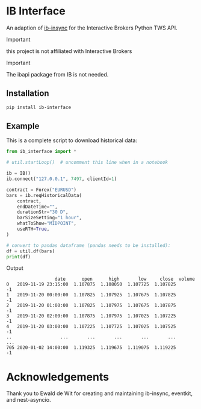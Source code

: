 <!-- # Copyright Justin R. Goheen.
#
# Licensed under the Apache License, Version 2.0 (the "License");
# you may not use this file except in compliance with the License.
# You may obtain a copy of the License at
#
#     http://www.apache.org/licenses/LICENSE-2.0
#
# Unless required by applicable law or agreed to in writing, software
# distributed under the License is distributed on an "AS IS" BASIS,
# WITHOUT WARRANTIES OR CONDITIONS OF ANY KIND, either express or implied.
# See the License for the specific language governing permissions and
# limitations under the License. -->

# IB Interface

An adaption of [ib-insync](https://github.com/erdewit/ib_insync) for the Interactive Brokers Python TWS API.

> [!IMPORTANT]
> this project is not affiliated with Interactive Brokers

> [!IMPORTANT]
> The ibapi package from IB is not needed.

## Installation

```bash
pip install ib-interface
```

## Example

This is a complete script to download historical data:

```python
from ib_interface import *

# util.startLoop()  # uncomment this line when in a notebook

ib = IB()
ib.connect("127.0.0.1", 7497, clientId=1)

contract = Forex("EURUSD")
bars = ib.reqHistoricalData(
    contract,
    endDateTime="",
    durationStr="30 D",
    barSizeSetting="1 hour",
    whatToShow="MIDPOINT",
    useRTH=True,
)

# convert to pandas dataframe (pandas needs to be installed):
df = util.df(bars)
print(df)
```

Output
```
                  date      open      high       low     close  volume
0   2019-11-19 23:15:00  1.107875  1.108050  1.107725  1.107825      -1
1   2019-11-20 00:00:00  1.107825  1.107925  1.107675  1.107825      -1
2   2019-11-20 01:00:00  1.107825  1.107975  1.107675  1.107875      -1
3   2019-11-20 02:00:00  1.107875  1.107975  1.107025  1.107225      -1
4   2019-11-20 03:00:00  1.107225  1.107725  1.107025  1.107525      -1
..                  ...       ...       ...       ...       ...     ...
705 2020-01-02 14:00:00  1.119325  1.119675  1.119075  1.119225      -1
```

# Acknowledgements

Thank you to Ewald de Wit for creating and maintaining ib-insync, eventkit, and nest-asyncio.
